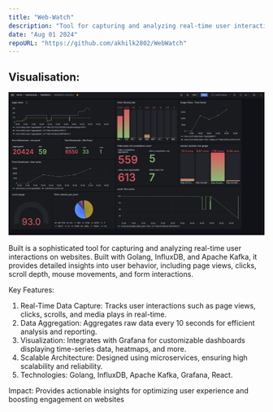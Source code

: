 ```yaml
---
title: "Web-Watch"
description: "Tool for capturing and analyzing real-time user interactions on websites"
date: "Aug 01 2024"
repoURL: "https://github.com/akhilk2802/WebWatch"
---
```


## Visualisation:

![Visualisation](./grafana.jpeg)

Built is a sophisticated tool for capturing and analyzing real-time user interactions on websites. Built with Golang, InfluxDB, and Apache Kafka, it provides detailed insights into user behavior, including page views, clicks, scroll depth, mouse movements, and form interactions.

Key Features:
1. Real-Time Data Capture: Tracks user interactions such as page views, clicks, scrolls, and media plays in real-time.
2. Data Aggregation: Aggregates raw data every 10 seconds for efficient analysis and reporting.
3. Visualization: Integrates with Grafana for customizable dashboards displaying time-series data, heatmaps, and more.
4. Scalable Architecture: Designed using microservices, ensuring high scalability and reliability.
5. Technologies: Golang, InfluxDB, Apache Kafka, Grafana, React.

Impact: Provides actionable insights for optimizing user experience and boosting engagement on websites